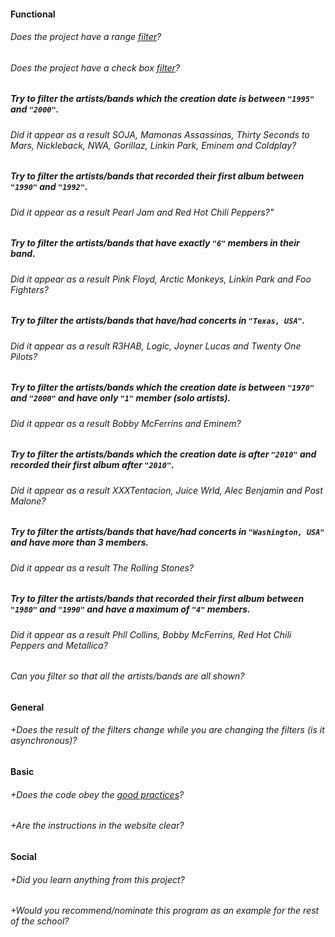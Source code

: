 #### Functional

###### Does the project have a range [filter](https://dribbble.com/shots/1751801-Ui-Elements-Social-Network-Analytics/attachments/284260)?

###### Does the project have a check box [filter](https://dribbble.com/shots/1751801-Ui-Elements-Social-Network-Analytics/attachments/284260)?

##### Try to filter the artists/bands which the creation date is between `"1995"` and `"2000"`. 
###### Did it appear  as a result SOJA, Mamonas Assassinas, Thirty Seconds to Mars, Nickleback, NWA, Gorillaz, Linkin Park, Eminem and Coldplay?

##### Try to filter the artists/bands that recorded their first album between `"1990"` and `"1992"`.
###### Did it appear as a result Pearl Jam and Red Hot Chili Peppers?"

##### Try to filter the artists/bands that have exactly `"6"` members in their band.
###### Did it appear as a result Pink Floyd, Arctic Monkeys, Linkin Park and Foo Fighters?

##### Try to filter the artists/bands that have/had concerts in `"Texas, USA"`.
###### Did it appear as a result R3HAB, Logic, Joyner Lucas and Twenty One Pilots?

##### Try to filter the artists/bands which the creation date is between `"1970"` and `"2000"` and have only `"1"` member (solo artists).
###### Did it appear as a result Bobby McFerrins and Eminem?

##### Try to filter the artists/bands which the creation date is after `"2010"` and recorded their first album after `"2010"`.
###### Did it appear as a result XXXTentacion, Juice Wrld, Alec Benjamin and Post Malone?

##### Try to filter the artists/bands that have/had concerts in `"Washington, USA"` and have more than 3 members.
###### Did it appear as a result The Rolling Stones?

##### Try to filter the artists/bands that recorded their first album between `"1980"` and `"1990"` and have a maximum of `"4"` members.
###### Did it appear as a result Phll Collins, Bobby McFerrins, Red Hot Chili Peppers and Metallica?

###### Can you filter so that all the artists/bands are all shown?

#### General

###### +Does the result of the filters change while you are changing the filters (is it asynchronous)?

#### Basic

###### +Does the code obey the [good practices](https://github.com/01-edu/public/blob/master/subjects/good-practices.en.md)?
###### +Are the instructions in the website clear?

#### Social

###### +Did you learn anything from this project?
###### +Would you recommend/nominate this program as an example for the rest of the school?